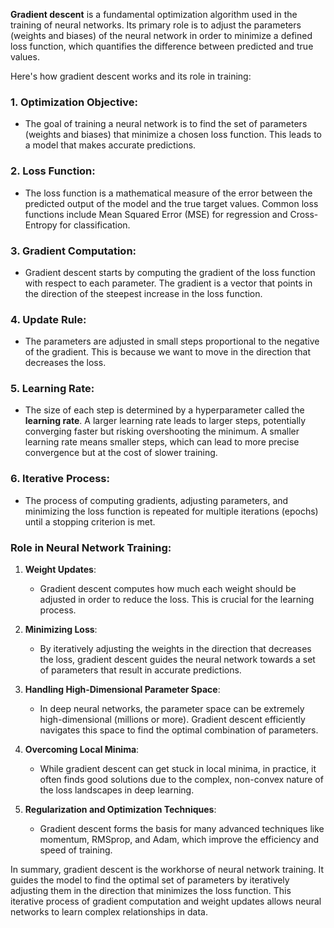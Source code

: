 **Gradient descent** is a fundamental optimization algorithm used in the training of neural networks. Its primary role is to adjust the parameters (weights and biases) of the neural network in order to minimize a defined loss function, which quantifies the difference between predicted and true values.

Here's how gradient descent works and its role in training:

### 1. **Optimization Objective**:

- The goal of training a neural network is to find the set of parameters (weights and biases) that minimize a chosen loss function. This leads to a model that makes accurate predictions.

### 2. **Loss Function**:

- The loss function is a mathematical measure of the error between the predicted output of the model and the true target values. Common loss functions include Mean Squared Error (MSE) for regression and Cross-Entropy for classification.

### 3. **Gradient Computation**:

- Gradient descent starts by computing the gradient of the loss function with respect to each parameter. The gradient is a vector that points in the direction of the steepest increase in the loss function.

### 4. **Update Rule**:

- The parameters are adjusted in small steps proportional to the negative of the gradient. This is because we want to move in the direction that decreases the loss.

### 5. **Learning Rate**:

- The size of each step is determined by a hyperparameter called the **learning rate**. A larger learning rate leads to larger steps, potentially converging faster but risking overshooting the minimum. A smaller learning rate means smaller steps, which can lead to more precise convergence but at the cost of slower training.

### 6. **Iterative Process**:

- The process of computing gradients, adjusting parameters, and minimizing the loss function is repeated for multiple iterations (epochs) until a stopping criterion is met.

### Role in Neural Network Training:

1. **Weight Updates**:

   - Gradient descent computes how much each weight should be adjusted in order to reduce the loss. This is crucial for the learning process.

2. **Minimizing Loss**:

   - By iteratively adjusting the weights in the direction that decreases the loss, gradient descent guides the neural network towards a set of parameters that result in accurate predictions.

3. **Handling High-Dimensional Parameter Space**:

   - In deep neural networks, the parameter space can be extremely high-dimensional (millions or more). Gradient descent efficiently navigates this space to find the optimal combination of parameters.

4. **Overcoming Local Minima**:

   - While gradient descent can get stuck in local minima, in practice, it often finds good solutions due to the complex, non-convex nature of the loss landscapes in deep learning.

5. **Regularization and Optimization Techniques**:

   - Gradient descent forms the basis for many advanced techniques like momentum, RMSprop, and Adam, which improve the efficiency and speed of training.

In summary, gradient descent is the workhorse of neural network training. It guides the model to find the optimal set of parameters by iteratively adjusting them in the direction that minimizes the loss function. This iterative process of gradient computation and weight updates allows neural networks to learn complex relationships in data.
